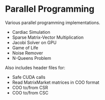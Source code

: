 # Parallel Programming

Various parallel programming implementations.

- Cardiac Simulation
- Sparse Matrix-Vector Multiplication
- Jacobi Solver on GPU
- Game of Life
- Noise Remover
- N-Queens Problem

Also includes header files for:

- Safe CUDA calls
- Read MatrixMarket matrices in COO format
- COO to/from CSR
- COO to/from CSC
